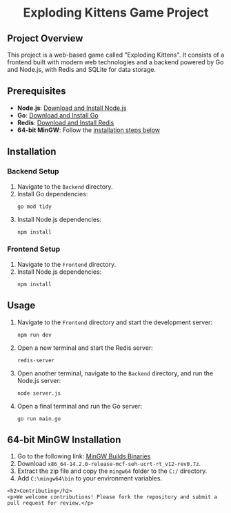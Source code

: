 <!DOCTYPE html>
<html lang="en">
<head>
    <meta charset="UTF-8">
    <title>Exploding Kittens Game Project</title>
</head>
<body>
    <h1 style="text-align: center; color: #333;">Exploding Kittens Game Project</h1>
    <h2>Project Overview</h2>
    <p>This project is a web-based game called "Exploding Kittens". It consists of a frontend built with modern web technologies and a backend powered by Go and Node.js, with Redis and SQLite for data storage.</p>
    <h2>Prerequisites</h2>
    <ul>
        <li><strong>Node.js</strong>: <a href="https://nodejs.org/en/download/" target="_blank">Download and Install Node.js</a></li>
        <li><strong>Go</strong>: <a href="https://golang.org/dl/" target="_blank">Download and Install Go</a></li>
        <li><strong>Redis</strong>: <a href="https://redis.io/download" target="_blank">Download and Install Redis</a></li>
        <li><strong>64-bit MinGW</strong>: Follow the <a href="#mingw-installation">installation steps below</a></li>
    </ul>
    <h2>Installation</h2>
    <h3>Backend Setup</h3>
    <ol>
        <li>Navigate to the <code>Backend</code> directory.</li>
        <li>Install Go dependencies:
            <pre><code>go mod tidy</code></pre>
        </li>
        <li>Install Node.js dependencies:
            <pre><code>npm install</code></pre>
        </li>
    </ol>
    <h3>Frontend Setup</h3>
    <ol>
        <li>Navigate to the <code>Frontend</code> directory.</li>
        <li>Install Node.js dependencies:
            <pre><code>npm install</code></pre>
        </li>
    </ol>
    <h2>Usage</h2>
    <ol>
        <li>Navigate to the <code>Frontend</code> directory and start the development server:
            <pre><code>npm run dev</code></pre>
        </li>
        <li>Open a new terminal and start the Redis server:
            <pre><code>redis-server</code></pre>
        </li>
        <li>Open another terminal, navigate to the <code>Backend</code> directory, and run the Node.js server:
            <pre><code>node server.js</code></pre>
        </li>
        <li>Open a final terminal and run the Go server:
            <pre><code>go run main.go</code></pre>
        </li>
    </ol>
    <h2 id="mingw-installation">64-bit MinGW Installation</h2>
    <ol>
        <li>Go to the following link: <a href="https://github.com/niXman/mingw-builds-binaries/releases" target="_blank">MinGW Builds Binaries</a></li>
        <li>Download <code>x86_64-14.2.0-release-mcf-seh-ucrt-rt_v12-rev0.7z</code>.</li>
        <li>Extract the zip file and copy the <code>mingw64</code> folder to the <code>C:/</code> directory.</li>
        <li>Add <code>C:\mingw64\bin</code> to your environment variables.</li>
    </ol>

    <h2>Contributing</h2>
    <p>We welcome contributions! Please fork the repository and submit a pull request for review.</p>
</body>
</html>
